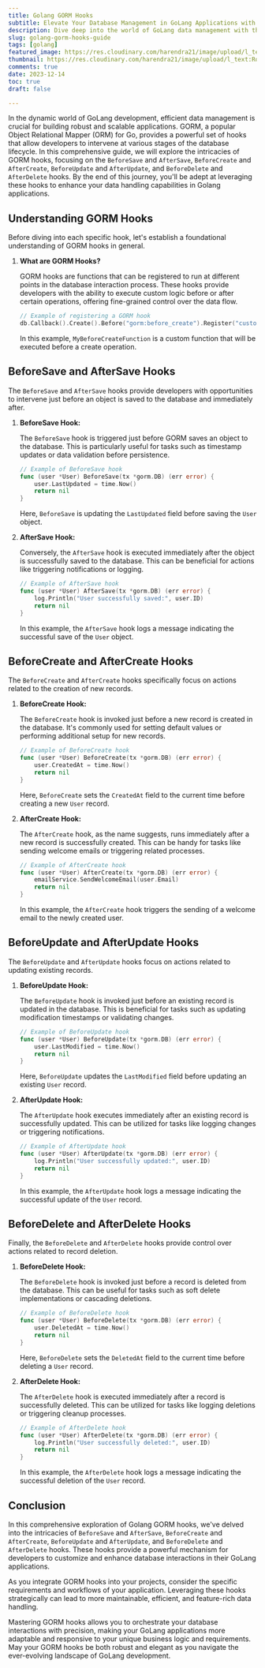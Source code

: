 ```yaml
---
title: Golang GORM Hooks
subtitle: Elevate Your Database Management in GoLang Applications with Advanced GORM Hooks
description: Dive deep into the world of GoLang data management with this comprehensive guide on GORM hooks.
slug: golang-gorm-hooks-guide
tags: [golang]
featured_image: https://res.cloudinary.com/harendra21/image/upload/l_text:Roboto_65_bold:Golang%20GORM%20Hooks,co_rgb:fff/golangwithexample/bg1.png
thumbnail: https://res.cloudinary.com/harendra21/image/upload/l_text:Roboto_65_bold:Golang%20GORM%20Hooks,co_rgb:fff/golangwithexample/bg1.png
comments: true
date: 2023-12-14
toc: true
draft: false

---
```



In the dynamic world of GoLang development, efficient data management is crucial for building robust and scalable applications. GORM, a popular Object Relational Mapper (ORM) for Go, provides a powerful set of hooks that allow developers to intervene at various stages of the database lifecycle. In this comprehensive guide, we will explore the intricacies of GORM hooks, focusing on the `BeforeSave` and `AfterSave`, `BeforeCreate` and `AfterCreate`, `BeforeUpdate` and `AfterUpdate`, and `BeforeDelete` and `AfterDelete` hooks. By the end of this journey, you'll be adept at leveraging these hooks to enhance your data handling capabilities in Golang applications.

## Understanding GORM Hooks

Before diving into each specific hook, let's establish a foundational understanding of GORM hooks in general.

1. **What are GORM Hooks?**

   GORM hooks are functions that can be registered to run at different points in the database interaction process. These hooks provide developers with the ability to execute custom logic before or after certain operations, offering fine-grained control over the data flow.

   ```go
   // Example of registering a GORM hook
   db.Callback().Create().Before("gorm:before_create").Register("custom_hook", MyBeforeCreateFunction)
   ```

   In this example, `MyBeforeCreateFunction` is a custom function that will be executed before a create operation.

## BeforeSave and AfterSave Hooks

The `BeforeSave` and `AfterSave` hooks provide developers with opportunities to intervene just before an object is saved to the database and immediately after.

1. **BeforeSave Hook:**

   The `BeforeSave` hook is triggered just before GORM saves an object to the database. This is particularly useful for tasks such as timestamp updates or data validation before persistence.

   ```go
   // Example of BeforeSave hook
   func (user *User) BeforeSave(tx *gorm.DB) (err error) {
       user.LastUpdated = time.Now()
       return nil
   }
   ```

   Here, `BeforeSave` is updating the `LastUpdated` field before saving the `User` object.

2. **AfterSave Hook:**

   Conversely, the `AfterSave` hook is executed immediately after the object is successfully saved to the database. This can be beneficial for actions like triggering notifications or logging.

   ```go
   // Example of AfterSave hook
   func (user *User) AfterSave(tx *gorm.DB) (err error) {
       log.Println("User successfully saved:", user.ID)
       return nil
   }
   ```

   In this example, the `AfterSave` hook logs a message indicating the successful save of the `User` object.

## BeforeCreate and AfterCreate Hooks

The `BeforeCreate` and `AfterCreate` hooks specifically focus on actions related to the creation of new records.

1. **BeforeCreate Hook:**

   The `BeforeCreate` hook is invoked just before a new record is created in the database. It's commonly used for setting default values or performing additional setup for new records.

   ```go
   // Example of BeforeCreate hook
   func (user *User) BeforeCreate(tx *gorm.DB) (err error) {
       user.CreatedAt = time.Now()
       return nil
   }
   ```

   Here, `BeforeCreate` sets the `CreatedAt` field to the current time before creating a new `User` record.

2. **AfterCreate Hook:**

   The `AfterCreate` hook, as the name suggests, runs immediately after a new record is successfully created. This can be handy for tasks like sending welcome emails or triggering related processes.

   ```go
   // Example of AfterCreate hook
   func (user *User) AfterCreate(tx *gorm.DB) (err error) {
       emailService.SendWelcomeEmail(user.Email)
       return nil
   }
   ```

   In this example, the `AfterCreate` hook triggers the sending of a welcome email to the newly created user.

## BeforeUpdate and AfterUpdate Hooks

The `BeforeUpdate` and `AfterUpdate` hooks focus on actions related to updating existing records.

1. **BeforeUpdate Hook:**

   The `BeforeUpdate` hook is invoked just before an existing record is updated in the database. This is beneficial for tasks such as updating modification timestamps or validating changes.

   ```go
   // Example of BeforeUpdate hook
   func (user *User) BeforeUpdate(tx *gorm.DB) (err error) {
       user.LastModified = time.Now()
       return nil
   }
   ```

   Here, `BeforeUpdate` updates the `LastModified` field before updating an existing `User` record.

2. **AfterUpdate Hook:**

   The `AfterUpdate` hook executes immediately after an existing record is successfully updated. This can be utilized for tasks like logging changes or triggering notifications.

   ```go
   // Example of AfterUpdate hook
   func (user *User) AfterUpdate(tx *gorm.DB) (err error) {
       log.Println("User successfully updated:", user.ID)
       return nil
   }
   ```

   In this example, the `AfterUpdate` hook logs a message indicating the successful update of the `User` record.

## BeforeDelete and AfterDelete Hooks

Finally, the `BeforeDelete` and `AfterDelete` hooks provide control over actions related to record deletion.

1. **BeforeDelete Hook:**

   The `BeforeDelete` hook is invoked just before a record is deleted from the database. This can be useful for tasks such as soft delete implementations or cascading deletions.

   ```go
   // Example of BeforeDelete hook
   func (user *User) BeforeDelete(tx *gorm.DB) (err error) {
       user.DeletedAt = time.Now()
       return nil
   }
   ```

   Here, `BeforeDelete` sets the `DeletedAt` field to the current time before deleting a `User` record.

2. **AfterDelete Hook:**

   The `AfterDelete` hook is executed immediately after a record is successfully deleted. This can be utilized for tasks like logging deletions or triggering cleanup processes.

   ```go
   // Example of AfterDelete hook
   func (user *User) AfterDelete(tx *gorm.DB) (err error) {
       log.Println("User successfully deleted:", user.ID)
       return nil
   }
   ```

   In this example, the `AfterDelete` hook logs a message indicating the successful deletion of the `User` record.

## Conclusion

In this comprehensive exploration of Golang GORM hooks, we've delved into the intricacies of `BeforeSave` and `AfterSave`, `BeforeCreate` and `AfterCreate`, `BeforeUpdate` and `AfterUpdate`, and `BeforeDelete` and `AfterDelete` hooks. These hooks provide a powerful mechanism for developers to customize and enhance database interactions in their GoLang applications.

As you integrate GORM hooks into your projects, consider the specific requirements and workflows of your application. Leveraging these hooks strategically can lead to more maintainable, efficient, and feature-rich data handling.

Mastering GORM hooks allows you to orchestrate your database interactions with precision, making your GoLang applications more adaptable and responsive to your unique business logic and requirements. May your GORM hooks be both robust and elegant as you navigate the ever-evolving landscape of GoLang development.

